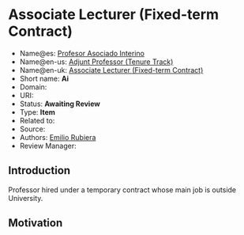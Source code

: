 # Associate Lecturer (Fixed-term Contract)

* Name@es: [Profesor Asociado Interino]()
* Name@en-us: [Adjunt Professor (Tenure Track)]()
* Name@en-uk: [Associate Lecturer (Fixed-term Contract)]()
* Short name:  **Ai**
* Domain: 
* URI: 
* Status: **Awaiting Review**
* Type: **Item**
* Related to: 
* Source: 
* Authors: [Emilio Rubiera](https://github.com/spitxa)
* Review Manager: 

## Introduction

Professor hired under a temporary contract whose main job is outside University. 

## Motivation